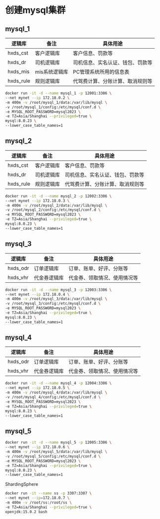 # 创建mysql集群
## mysql_1
| 逻辑库 | 备注 | 具体用途 |
|----|---|---|
|hxds_cst|客户逻辑库|客户信息、罚款等|
|hxds_dr|司机逻辑库|司机信息、实名认证、钱包、罚款等|
|hxds_mis|mis系统逻辑库|PC管理系统所用的信息表|
|hxds_rule|规则逻辑库|代驾费计算、分账计算、取消规则等|
```bash
docker run -it -d --name mysql_1 -p 12001:3306 \
--net mynet --ip 172.18.0.2 \
-m 400m -v /root/mysql_1/data:/var/lib/mysql \
-v /root/mysql_1/config:/etc/mysql/conf.d \
-e MYSQL_ROOT_PASSWORD=mysql2023 \
-e TZ=Asia/Shanghai --privileged=true \
mysql:8.0.23 \
--lower_case_table_names=1
```
## mysql_2
| 逻辑库 | 备注 | 具体用途 |
|----|---|---|
|hxds_cst|客户逻辑库|客户信息、罚款等|
|hxds_dr|司机逻辑库|司机信息、实名认证、钱包、罚款等|
|hxds_rule|规则逻辑库|代驾费计算、分账计算、取消规则等|
```bash
docker run -it -d --name mysql_2 -p 12002:3306 \
--net mynet --ip 172.18.0.3 \
-m 400m -v /root/mysql_2/data:/var/lib/mysql \
-v /root/mysql_2/config:/etc/mysql/conf.d \
-e MYSQL_ROOT_PASSWORD=mysql2023 \
-e TZ=Asia/Shanghai --privileged=true \
mysql:8.0.23 \
--lower_case_table_names=1
```

## mysql_3
| 逻辑库 | 备注 | 具体用途 |
|----|---|---|
|hxds_odr|订单逻辑库|订单、账单、好评、分账等|
|hxds_vhr|代金券逻辑库|代金券、领取情况、使用情况等|
```bash
docker run -it -d --name mysql_3 -p 12003:3306 \
--net mynet --ip 172.18.0.4 \
-m 400m -v /root/mysql_3/data:/var/lib/mysql \
-v /root/mysql_3/config:/etc/mysql/conf.d \
-e MYSQL_ROOT_PASSWORD=mysql2023 \
-e TZ=Asia/Shanghai --privileged=true \
mysql:8.0.23 \
--lower_case_table_names=1
```

## mysql_4
| 逻辑库 | 备注 | 具体用途 |
|----|---|---|
|hxds_odr|订单逻辑库|订单、账单、好评、分账等|
|hxds_vhr|代金券逻辑库|代金券、领取情况、使用情况等|
```bash
docker run -it -d --name mysql_4 -p 12004:3306 \
--net mynet --ip 172.18.0.5 \
-m 400m -v /root/mysql_4/data:/var/lib/mysql \
-v /root/mysql_4/config:/etc/mysql/conf.d \
-e MYSQL_ROOT_PASSWORD=mysql2023 \
-e TZ=Asia/Shanghai --privileged=true \
mysql:8.0.23 \
--lower_case_table_names=1
```
## mysql_5
```bash
docker run -it -d --name mysql_5 -p 12005:3306 \
--net mynet --ip 172.18.0.6 \
-m 400m -v /root/mysql_5/data:/var/lib/mysql \
-v /root/mysql_5/config:/etc/mysql/conf.d \
-e MYSQL_ROOT_PASSWORD=mysql2023 \
-e TZ=Asia/Shanghai --privileged=true \
mysql:8.0.23 \
--lower_case_table_names=1
```

ShardingSphere
```bash
docker run -it --name ss -p 3307:3307 \
--net mynet --ip=172.18.0.7 \
-m 400m -v /root/ss:/root/ss \
-e TZ=Asia/Shanghai --privileged=true \
openjdk:15.0.2 bash
```